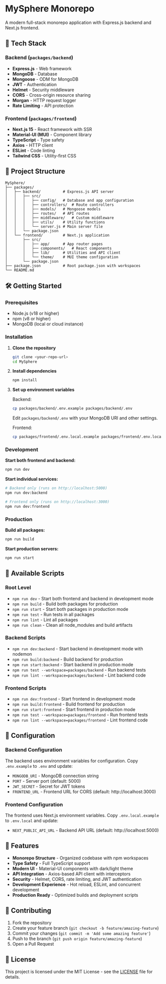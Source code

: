 # MySphere Monorepo

A modern full-stack monorepo application with Express.js backend and Next.js frontend.

## 🚀 Tech Stack

### Backend (`packages/backend`)
- **Express.js** - Web framework
- **MongoDB** - Database
- **Mongoose** - ODM for MongoDB
- **JWT** - Authentication
- **Helmet** - Security middleware
- **CORS** - Cross-origin resource sharing
- **Morgan** - HTTP request logger
- **Rate Limiting** - API protection

### Frontend (`packages/frontend`)
- **Next.js 15** - React framework with SSR
- **Material-UI (MUI)** - Component library
- **TypeScript** - Type safety
- **Axios** - HTTP client
- **ESLint** - Code linting
- **Tailwind CSS** - Utility-first CSS

## 📁 Project Structure

```
MySphere/
├── packages/
│   ├── backend/          # Express.js API server
│   │   ├── src/
│   │   │   ├── config/   # Database and app configuration
│   │   │   ├── controllers/  # Route controllers
│   │   │   ├── models/   # Mongoose models
│   │   │   ├── routes/   # API routes
│   │   │   ├── middleware/   # Custom middleware
│   │   │   ├── utils/    # Utility functions
│   │   │   └── server.js # Main server file
│   │   └── package.json
│   └── frontend/         # Next.js application
│       ├── src/
│       │   ├── app/      # App router pages
│       │   ├── components/   # React components
│       │   ├── lib/      # Utilities and API client
│       │   └── theme/    # MUI theme configuration
│       └── package.json
├── package.json          # Root package.json with workspaces
└── README.md
```

## 🛠️ Getting Started

### Prerequisites
- Node.js (v18 or higher)
- npm (v8 or higher)
- MongoDB (local or cloud instance)

### Installation

1. **Clone the repository**
   ```bash
   git clone <your-repo-url>
   cd MySphere
   ```

2. **Install dependencies**
   ```bash
   npm install
   ```

3. **Set up environment variables**
   
   Backend:
   ```bash
   cp packages/backend/.env.example packages/backend/.env
   ```
   Edit `packages/backend/.env` with your MongoDB URI and other settings.
   
   Frontend:
   ```bash
   cp packages/frontend/.env.local.example packages/frontend/.env.local
   ```

### Development

**Start both frontend and backend:**
```bash
npm run dev
```

**Start individual services:**
```bash
# Backend only (runs on http://localhost:5000)
npm run dev:backend

# Frontend only (runs on http://localhost:3000)
npm run dev:frontend
```

### Production

**Build all packages:**
```bash
npm run build
```

**Start production servers:**
```bash
npm run start
```

## 📝 Available Scripts

### Root Level
- `npm run dev` - Start both frontend and backend in development mode
- `npm run build` - Build both packages for production
- `npm run start` - Start both packages in production mode
- `npm run test` - Run tests in all packages
- `npm run lint` - Lint all packages
- `npm run clean` - Clean all node_modules and build artifacts

### Backend Scripts
- `npm run dev:backend` - Start backend in development mode with nodemon
- `npm run build:backend` - Build backend for production
- `npm run start:backend` - Start backend in production mode
- `npm run test --workspace=packages/backend` - Run backend tests
- `npm run lint --workspace=packages/backend` - Lint backend code

### Frontend Scripts
- `npm run dev:frontend` - Start frontend in development mode
- `npm run build:frontend` - Build frontend for production
- `npm run start:frontend` - Start frontend in production mode
- `npm run test --workspace=packages/frontend` - Run frontend tests
- `npm run lint --workspace=packages/frontend` - Lint frontend code

## 🔧 Configuration

### Backend Configuration
The backend uses environment variables for configuration. Copy `.env.example` to `.env` and update:

- `MONGODB_URI` - MongoDB connection string
- `PORT` - Server port (default: 5000)
- `JWT_SECRET` - Secret for JWT tokens
- `FRONTEND_URL` - Frontend URL for CORS (default: http://localhost:3000)

### Frontend Configuration
The frontend uses Next.js environment variables. Copy `.env.local.example` to `.env.local` and update:

- `NEXT_PUBLIC_API_URL` - Backend API URL (default: http://localhost:5000)

## 🎨 Features

- **Monorepo Structure** - Organized codebase with npm workspaces
- **Type Safety** - Full TypeScript support
- **Modern UI** - Material-UI components with dark/light theme
- **API Integration** - Axios-based API client with interceptors
- **Security** - Helmet, CORS, rate limiting, and JWT authentication
- **Development Experience** - Hot reload, ESLint, and concurrent development
- **Production Ready** - Optimized builds and deployment scripts

## 🤝 Contributing

1. Fork the repository
2. Create your feature branch (`git checkout -b feature/amazing-feature`)
3. Commit your changes (`git commit -m 'Add some amazing feature'`)
4. Push to the branch (`git push origin feature/amazing-feature`)
5. Open a Pull Request

## 📄 License

This project is licensed under the MIT License - see the [LICENSE](LICENSE) file for details.
